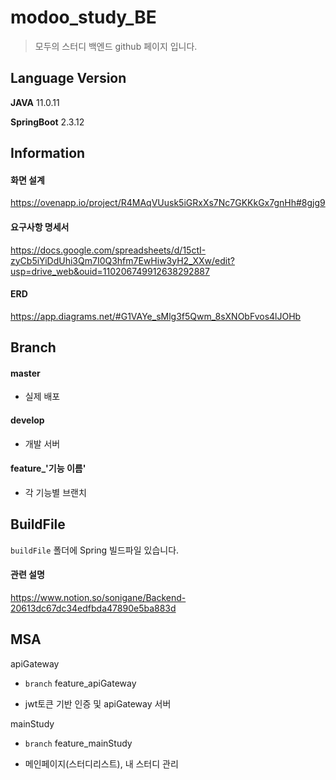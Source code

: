 # modoo_study_BE

> 모두의 스터디 백엔드 github 페이지 입니다. 



## Language Version

**JAVA** 11.0.11

**SpringBoot** 2.3.12



## Information 

#### 화면 설계

https://ovenapp.io/project/R4MAqVUusk5iGRxXs7Nc7GKKkGx7gnHh#8gjg9

#### 요구사항 명세서

https://docs.google.com/spreadsheets/d/15ctI-zyCb5iYiDdUhi3Qm7I0Q3hfm7EwHiw3yH2_XXw/edit?usp=drive_web&ouid=110206749912638292887

#### ERD

https://app.diagrams.net/#G1VAYe_sMlg3f5Qwm_8sXNObFvos4lJOHb



## Branch

#### master

- 실제 배포

#### develop

- 개발 서버

#### feature_'기능 이름'

- 각 기능별 브랜치



## BuildFile

`buildFile` 폴더에 Spring 빌드파일 있습니다. 

#### **관련 설명**

https://www.notion.so/sonigane/Backend-20613dc67dc34edfbda47890e5ba883d



## MSA

apiGateway

- `branch` feature_apiGateway

- jwt토큰 기반 인증 및 apiGateway  서버 

mainStudy

- `branch` feature_mainStudy

- 메인페이지(스터디리스트), 내 스터디 관리









